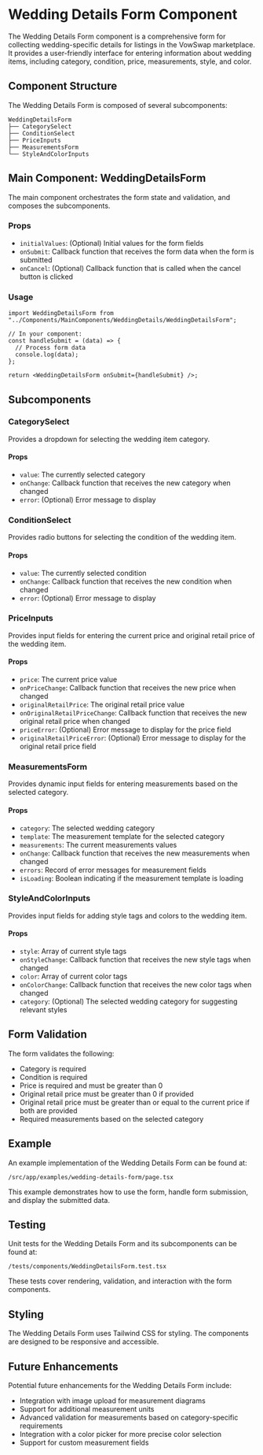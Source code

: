 # Wedding Details Form Component

The Wedding Details Form component is a comprehensive form for collecting wedding-specific details for listings in the VowSwap marketplace. It provides a user-friendly interface for entering information about wedding items, including category, condition, price, measurements, style, and color.

## Component Structure

The Wedding Details Form is composed of several subcomponents:

```
WeddingDetailsForm
├── CategorySelect
├── ConditionSelect
├── PriceInputs
├── MeasurementsForm
└── StyleAndColorInputs
```

## Main Component: WeddingDetailsForm

The main component orchestrates the form state and validation, and composes the subcomponents.

### Props

- `initialValues`: (Optional) Initial values for the form fields
- `onSubmit`: Callback function that receives the form data when the form is submitted
- `onCancel`: (Optional) Callback function that is called when the cancel button is clicked

### Usage

```tsx
import WeddingDetailsForm from "../Components/MainComponents/WeddingDetails/WeddingDetailsForm";

// In your component:
const handleSubmit = (data) => {
  // Process form data
  console.log(data);
};

return <WeddingDetailsForm onSubmit={handleSubmit} />;
```

## Subcomponents

### CategorySelect

Provides a dropdown for selecting the wedding item category.

#### Props

- `value`: The currently selected category
- `onChange`: Callback function that receives the new category when changed
- `error`: (Optional) Error message to display

### ConditionSelect

Provides radio buttons for selecting the condition of the wedding item.

#### Props

- `value`: The currently selected condition
- `onChange`: Callback function that receives the new condition when changed
- `error`: (Optional) Error message to display

### PriceInputs

Provides input fields for entering the current price and original retail price of the wedding item.

#### Props

- `price`: The current price value
- `onPriceChange`: Callback function that receives the new price when changed
- `originalRetailPrice`: The original retail price value
- `onOriginalRetailPriceChange`: Callback function that receives the new original retail price when changed
- `priceError`: (Optional) Error message to display for the price field
- `originalRetailPriceError`: (Optional) Error message to display for the original retail price field

### MeasurementsForm

Provides dynamic input fields for entering measurements based on the selected category.

#### Props

- `category`: The selected wedding category
- `template`: The measurement template for the selected category
- `measurements`: The current measurements values
- `onChange`: Callback function that receives the new measurements when changed
- `errors`: Record of error messages for measurement fields
- `isLoading`: Boolean indicating if the measurement template is loading

### StyleAndColorInputs

Provides input fields for adding style tags and colors to the wedding item.

#### Props

- `style`: Array of current style tags
- `onStyleChange`: Callback function that receives the new style tags when changed
- `color`: Array of current color tags
- `onColorChange`: Callback function that receives the new color tags when changed
- `category`: (Optional) The selected wedding category for suggesting relevant styles

## Form Validation

The form validates the following:

- Category is required
- Condition is required
- Price is required and must be greater than 0
- Original retail price must be greater than 0 if provided
- Original retail price must be greater than or equal to the current price if both are provided
- Required measurements based on the selected category

## Example

An example implementation of the Wedding Details Form can be found at:

```
/src/app/examples/wedding-details-form/page.tsx
```

This example demonstrates how to use the form, handle form submission, and display the submitted data.

## Testing

Unit tests for the Wedding Details Form and its subcomponents can be found at:

```
/tests/components/WeddingDetailsForm.test.tsx
```

These tests cover rendering, validation, and interaction with the form components.

## Styling

The Wedding Details Form uses Tailwind CSS for styling. The components are designed to be responsive and accessible.

## Future Enhancements

Potential future enhancements for the Wedding Details Form include:

- Integration with image upload for measurement diagrams
- Support for additional measurement units
- Advanced validation for measurements based on category-specific requirements
- Integration with a color picker for more precise color selection
- Support for custom measurement fields
